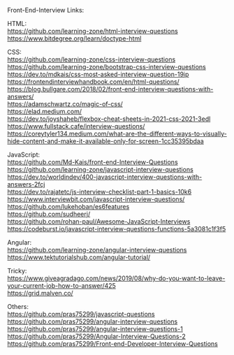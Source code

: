 Front-End-Interview Links: <br>

HTML: <br>
https://github.com/learning-zone/html-interview-questions <br>
https://www.bitdegree.org/learn/doctype-html

CSS: <br>
https://github.com/learning-zone/css-interview-questions <br>
https://github.com/learning-zone/bootstrap-css-interview-questions<br>
https://dev.to/mdkais/css-most-asked-interview-question-19ip <br>
https://frontendinterviewhandbook.com/en/html-questions/ <br>
https://blog.bullgare.com/2018/02/front-end-interview-questions-with-answers/ <br>
https://adamschwartz.co/magic-of-css/ <br>
https://elad.medium.com/ <br>
https://dev.to/joyshaheb/flexbox-cheat-sheets-in-2021-css-2021-3edl <br>
https://www.fullstack.cafe/interview-questions/ <br>
https://coreytyler134.medium.com/what-are-the-different-ways-to-visually-hide-content-and-make-it-available-only-for-screen-1cc35395bdaa <br>

JavaScript: <br>
https://github.com/Md-Kais/front-end-Interview-Questions <br>
https://github.com/learning-zone/javascript-interview-questions <br>
https://dev.to/worldindev/400-javascript-interview-questions-with-answers-2fcj <br>
https://dev.to/rajatetc/js-interview-checklist-part-1-basics-10k6 <br>
https://www.interviewbit.com/javascript-interview-questions/ <br>
https://github.com/lukehoban/es6features <br>
https://github.com/sudheerj/ <br>
https://github.com/rohan-paul/Awesome-JavaScript-Interviews <br>
https://codeburst.io/javascript-interview-questions-functions-5a3081c1f3f5 <br>

Angular: <br>
https://github.com/learning-zone/angular-interview-questions <br>
https://www.tektutorialshub.com/angular-tutorial/ <br>

Tricky:<br>
https://www.giveagradago.com/news/2019/08/why-do-you-want-to-leave-your-current-job-how-to-answer/425 <br>
https://grid.malven.co/ <br>

Others: <br>
https://github.com/pras75299/javascript-questions <br>
https://github.com/pras75299/angular-interview-questions <br>
https://github.com/pras75299/angular-interview-questions-1 <br>
https://github.com/pras75299/Angular-Interview-Questions-2 <br>
https://github.com/pras75299/Front-end-Developer-Interview-Questions <br>
